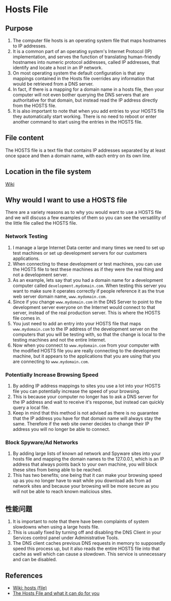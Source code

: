 # Hosts File


## Purpose
1. The computer file hosts is an operating system file that maps hostnames to IP
addresses.
2. It is a common part of an operating system's Internet Protocol (IP)
implementation, and serves the function of translating human-friendly hostnames
into numeric protocol addresses, called IP addresses, that identify and locate a
host in an IP network.
3. On most operating system the default configuration is that any mappings
contained in the Hosts file overrides any information that would be retrieved
from a DNS server.
4. In fact, if there is a mapping for a domain name in a hosts file, then your
computer will not even bother querying the DNS servers that are authoritative
for that domain, but instead read the IP address directly from the HOSTS file.
5. It is also important to note that when you add entries to your HOSTS file
they automatically start working. There is no need to reboot or enter another
command to start using the entries in the HOSTS file.


## File content
The HOSTS file is a text file that contains IP addresses separated by at least
once space and then a domain name, with each entry on its own line.


## Location in the file system
[Wiki](https://en.wikipedia.org/wiki/Hosts_(file))


## Why would I want to use a HOSTS file
There are a variety reasons as to why you would want to use a HOSTS file and we
will discuss a few examples of them so you can see the versatility of the little
file called the HOSTS file.

### Network Testing
1. I manage a large Internet Data center and many times we need to set up test
machines or set up development servers for our customers applications.
2. When connecting to these development or test machines, you can use the HOSTS
file to test these machines as if they were the real thing and not a development
server.
3. As an example, lets say that you had a domain name for a development computer
called `development.mydomain.com`. When testing this server you want to make
sure it operates correctly if people reference it as the true web server domain
name, `www.mydomain.com`.
4. Since if you change `www.mydomain.com` in the DNS Server to point to the
development server everyone on the Internet would connect to that server,
instead of the real production server. This is where the HOSTS file comes in.
5. You just need to add an entry into your HOSTS file that maps
`www.mydomain.com` to the IP address of the development server on the computers
that you will be testing with, so that the change is local to the testing
machines and not the entire Internet.
6. Now when you connect to `www.mydomain.com` from your computer with the
modified HOSTS file you are really connecting to the development machine, but it
appears to the applications that you are using that you are connecting to
`www.mydomain.com`.

### Potentially Increase Browsing Speed
1. By adding IP address mappings to sites you use a lot into your HOSTS file you
can potentially increase the speed of your browsing.
2. This is because your computer no longer has to ask a DNS server for the IP
address and wait to receive it's response, but instead can quickly query a local
file.
3. Keep in mind that this method is not advised as there is no guarantee that
the IP address you have for that domain name will always stay the same.
Therefore if the web site owner decides to change their IP address you will no
longer be able to connect.

### Block Spyware/Ad Networks
1. By adding large lists of known ad network and Spyware sites into your hosts
file and mapping the domain names to the 127.0.0.1, which is an IP address that
always points back to your own machine, you will block these sites from being
able to be reached.
2. This has two benefits; one being that it can make your browsing speed up as
you no longer have to wait while you download ads from ad network sites and
because your browsing will be more secure as you will not be able to reach known
malicious sites.


## 性能问题
1. It is important to note that there have been complaints of system slowdowns
when using a large hosts file.
2. This is usually fixed by turning off and disabling the DNS Client in your
Services control panel under Administrative Tools.
3. The DNS client caches previous DNS requests in memory to supposedly speed
this process up, but it also reads the entire HOSTS file into that cache as well
which can cause a slowdown. This service is unnecessary and can be disabled.


## References
* [Wiki: hosts (file)](https://en.wikipedia.org/wiki/Hosts_(file))
* [The Hosts File and what it can do for you](https://www.bleepingcomputer.com/tutorials/hosts-files-explained/)
